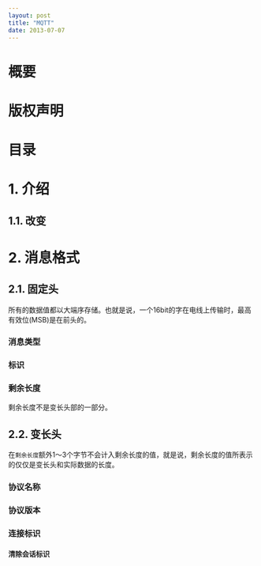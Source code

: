 ```yaml
---
layout: post
title: "MQTT"
date: 2013-07-07
---
```


# 概要

# 版权声明

# 目录

# 1. 介绍

## 1.1. 改变

# 2. 消息格式

## 2.1. 固定头

所有的数据值都以大端序存储。也就是说，一个16bit的字在电线上传输时，最高有效位(MSB)是在前头的。

### 消息类型

### 标识

### 剩余长度

剩余长度不是变长头部的一部分。

## 2.2. 变长头

在`剩余长度`额外1～3个字节不会计入剩余长度的值，就是说，剩余长度的值所表示的仅仅是变长头和实际数据的长度。

### 协议名称

### 协议版本

### 连接标识

#### 清除会话标识

####
